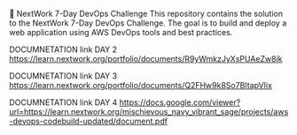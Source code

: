 🚀 NextWork 7-Day DevOps Challenge
This repository contains the solution to the NextWork 7-Day DevOps Challenge.
The goal is to build and deploy a web application using AWS DevOps tools and best practices.

DOCUMNETATION link DAY 2
https://learn.nextwork.org/portfolio/documents/R9yWmkzJyXsPUAeZw8ik


DOCUMNETATION link DAY 3
https://learn.nextwork.org/portfolio/documents/Q2FHw9k8So7BItapVIix

DOCUMNETATION link DAY 4
https://docs.google.com/viewer?url=https://learn.nextwork.org/mischievous_navy_vibrant_sage/projects/aws-devops-codebuild-updated/document.pdf
